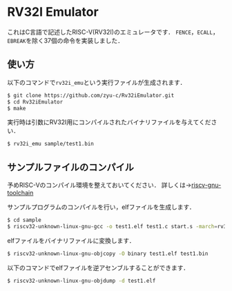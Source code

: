 # RV32I Emulator
これはC言語で記述したRISC-V(RV32I)のエミュレータです．
`FENCE`，`ECALL`，`EBREAK`を除く37個の命令を実装しました．

## 使い方
以下のコマンドで`rv32i_emu`という実行ファイルが生成されます．
``` bash
$ git clone https://github.com/zyu-c/Rv32iEmulator.git
$ cd Rv32iEmulator
$ make
```

実行時は引数にRV32I用にコンパイルされたバイナリファイルを与えてください．
``` bash
$ rv32i_emu sample/test1.bin
```

## サンプルファイルのコンパイル
予めRISC-Vのコンパイル環境を整えておいてください．
詳しくは→[riscv-gnu-toolchain](https://github.com/riscv-collab/riscv-gnu-toolchain)

サンプルプログラムのコンパイルを行い，elfファイルを生成します．
``` bash
$ cd sample
$ riscv32-unknown-linux-gnu-gcc -o test1.elf test1.c start.s -march=rv32i -static -nostdlib -nostartfiles -T link.ld
```

elfファイルをバイナリファイルに変換します．
``` bash
$ riscv32-unknown-linux-gnu-objcopy -O binary test1.elf test1.bin
```

以下のコマンドでelfファイルを逆アセンブルすることができます．
``` bash
$ riscv32-unknown-linux-gnu-objdump -d test1.elf
```
